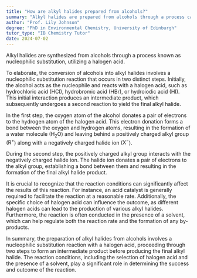 ```yaml
---
title: "How are alkyl halides prepared from alcohols?"
summary: "Alkyl halides are prepared from alcohols through a process called nucleophilic substitution reaction, using a halogen acid."
author: "Prof. Lily Johnson"
degree: "PhD in Environmental Chemistry, University of Edinburgh"
tutor_type: "IB Chemistry Tutor"
date: 2024-07-02
---
```


Alkyl halides are synthesized from alcohols through a process known as nucleophilic substitution, utilizing a halogen acid.

To elaborate, the conversion of alcohols into alkyl halides involves a nucleophilic substitution reaction that occurs in two distinct steps. Initially, the alcohol acts as the nucleophile and reacts with a halogen acid, such as hydrochloric acid ($\text{HCl}$), hydrobromic acid ($\text{HBr}$), or hydroiodic acid ($\text{HI}$). This initial interaction produces an intermediate product, which subsequently undergoes a second reaction to yield the final alkyl halide.

In the first step, the oxygen atom of the alcohol donates a pair of electrons to the hydrogen atom of the halogen acid. This electron donation forms a bond between the oxygen and hydrogen atoms, resulting in the formation of a water molecule ($\text{H}_2\text{O}$) and leaving behind a positively charged alkyl group ($\text{R}^+$) along with a negatively charged halide ion ($\text{X}^-$).

During the second step, the positively charged alkyl group interacts with the negatively charged halide ion. The halide ion donates a pair of electrons to the alkyl group, establishing a bond between them and resulting in the formation of the final alkyl halide product.

It is crucial to recognize that the reaction conditions can significantly affect the results of this reaction. For instance, an acid catalyst is generally required to facilitate the reaction at a reasonable rate. Additionally, the specific choice of halogen acid can influence the outcome, as different halogen acids can lead to the production of various alkyl halides. Furthermore, the reaction is often conducted in the presence of a solvent, which can help regulate both the reaction rate and the formation of any by-products.

In summary, the preparation of alkyl halides from alcohols involves a nucleophilic substitution reaction with a halogen acid, proceeding through two steps to form an intermediate product before producing the final alkyl halide. The reaction conditions, including the selection of halogen acid and the presence of a solvent, play a significant role in determining the success and outcome of the reaction.
    